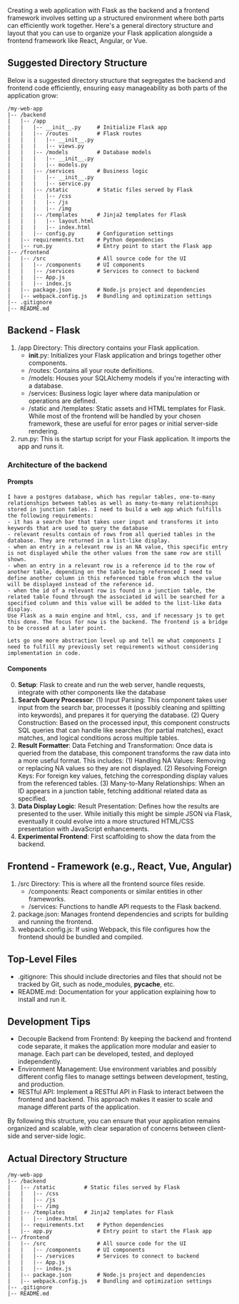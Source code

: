 Creating a web application with Flask as the backend and a frontend framework involves setting up a structured environment where both parts can efficiently work together. Here's a general directory structure and layout that you can use to organize your Flask application alongside a frontend framework like React, Angular, or Vue.

## Suggested Directory Structure
Below is a suggested directory structure that segregates the backend and frontend code efficiently, ensuring easy manageability as both parts of the application grow:

```{lua}
/my-web-app
|-- /backend
|   |-- /app
|   |   |-- __init__.py     # Initialize Flask app
|   |   |-- /routes         # Flask routes
|   |   |   |-- __init__.py
|   |   |   |-- views.py
|   |   |-- /models         # Database models
|   |   |   |-- __init__.py
|   |   |   |-- models.py
|   |   |-- /services       # Business logic
|   |   |   |-- __init__.py
|   |   |   |-- service.py
|   |   |-- /static         # Static files served by Flask
|   |   |   |-- /css
|   |   |   |-- /js
|   |   |   |-- /img
|   |   |-- /templates      # Jinja2 templates for Flask
|   |   |   |-- layout.html
|   |   |   |-- index.html
|   |   |-- config.py       # Configuration settings
|   |-- requirements.txt    # Python dependencies
|   |-- run.py              # Entry point to start the Flask app
|-- /frontend
|   |-- /src                # All source code for the UI
|   |   |-- /components     # UI components
|   |   |-- /services       # Services to connect to backend
|   |   |-- App.js
|   |   |-- index.js
|   |-- package.json        # Node.js project and dependencies
|   |-- webpack.config.js   # Bundling and optimization settings
|-- .gitignore
|-- README.md
```

## Backend - Flask
1. /app Directory: This directory contains your Flask application.
    - __init__.py: Initializes your Flask application and brings together other components.
    - /routes: Contains all your route definitions.
    - /models: Houses your SQLAlchemy models if you're interacting with a database.
    - /services: Business logic layer where data manipulation or operations are defined.
    - /static and /templates: Static assets and HTML templates for Flask. While most of the frontend will be handled by your chosen framework, these are useful for error pages or initial server-side rendering.
2. run.py: This is the startup script for your Flask application. It imports the app and runs it.

### Architecture of the backend

#### Prompts
```
I have a postgres database, which has regular tables, one-to-many relationships between tables as well as many-to-many relationships stored in junction tables. I need to build a web app which fulfills the following requirements:
- it has a search bar that takes user input and transforms it into keywords that are used to query the database
- relevant results contain of rows from all queried tables in the database. They are returned in a list-like display.
- when an entry in a relevant row is an NA value, this specific entry is not displayed while the other values from the same row are still shown.
- when an entry in a relevant row is a reference id to the row of another table, depending on the table being referenced I need to define another column in this referenced table from which the value will be displayed instead of the reference id.
- when the id of a relevant row is found in a junction table, the related table found through the associated id will be searched for a specified column and this value will be added to the list-like data display.
Use Flask as a main engine and html, css, and if necessary js to get this done. The focus for now is the backend. The frontend is a bridge to be crossed at a later point.
```
```
Lets go one more abstraction level up and tell me what components I need to fulfill my previously set requirements without considering implementation in code.
```

#### Components
0. **Setup**: Flask to create and run the web server, handle requests, integrate with other components like the database
1. **Search Query Processor**: (1) Input Parsing: This component takes user input from the search bar, processes it (possibly cleaning and splitting into keywords), and prepares it for querying the database. (2) Query Construction: Based on the processed input, this component constructs SQL queries that can handle like searches (for partial matches), exact matches, and logical conditions across multiple tables.
2. **Result Formatter**: Data Fetching and Transformation: Once data is queried from the database, this component transforms the raw data into a more useful format. This includes: (1) Handling NA Values: Removing or replacing NA values so they are not displayed. (2) Resolving Foreign Keys: For foreign key values, fetching the corresponding display values from the referenced tables. (3) Many-to-Many Relationships: When an ID appears in a junction table, fetching additional related data as specified.
3. **Data Display Logic**: Result Presentation: Defines how the results are presented to the user. While initially this might be simple JSON via Flask, eventually it could evolve into a more structured HTML/CSS presentation with JavaScript enhancements.
4. **Experimental Frontend**: First scaffolding to show the data from the backend.

## Frontend - Framework (e.g., React, Vue, Angular)
1. /src Directory: This is where all the frontend source files reside.
    - /components: React components or similar entities in other frameworks.
    - /services: Functions to handle API requests to the Flask backend.
2. package.json: Manages frontend dependencies and scripts for building and running the frontend.
3. webpack.config.js: If using Webpack, this file configures how the frontend should be bundled and compiled.

## Top-Level Files
- .gitignore: This should include directories and files that should not be tracked by Git, such as node_modules, __pycache__, etc.
- README.md: Documentation for your application explaining how to install and run it.

## Development Tips
- Decouple Backend from Frontend: By keeping the backend and frontend code separate, it makes the application more modular and easier to manage. Each part can be developed, tested, and deployed independently.
- Environment Management: Use environment variables and possibly different config files to manage settings between development, testing, and production.
- RESTful API: Implement a RESTful API in Flask to interact between the frontend and backend. This approach makes it easier to scale and manage different parts of the application.

By following this structure, you can ensure that your application remains organized and scalable, with clear separation of concerns between client-side and server-side logic.



## Actual Directory Structure

```{lua}
/my-web-app
|-- /backend
|   |-- /static         # Static files served by Flask
|   |   |-- /css
|   |   |-- /js
|   |   |-- /img
|   |-- /templates      # Jinja2 templates for Flask
|   |   |-- index.html
|   |-- requirements.txt    # Python dependencies
|   |-- app.py              # Entry point to start the Flask app
|-- /frontend
|   |-- /src                # All source code for the UI
|   |   |-- /components     # UI components
|   |   |-- /services       # Services to connect to backend
|   |   |-- App.js
|   |   |-- index.js
|   |-- package.json        # Node.js project and dependencies
|   |-- webpack.config.js   # Bundling and optimization settings
|-- .gitignore
|-- README.md
```